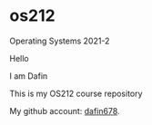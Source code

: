 # os212
Operating Systems 2021-2

Hello

I am Dafin 

This is my OS212 course repository

My github account: [dafin678](https://github.com/dafin678).


